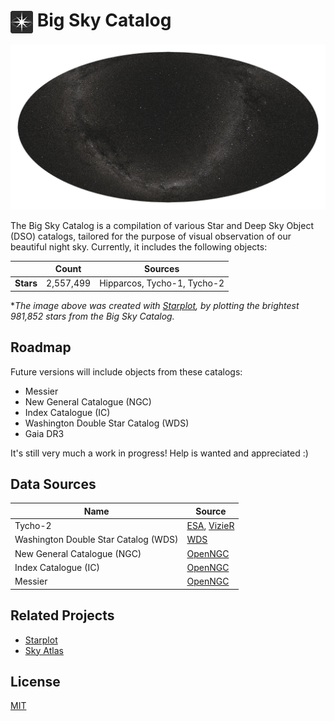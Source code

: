 # <img src="https://raw.githubusercontent.com/steveberardi/bigsky/main/docs/images/logo.svg" width="36" style="vertical-align:middle"> Big Sky Catalog

<img src="docs/images/bigsky-stars.jpg">

The Big Sky Catalog is a compilation of various Star and Deep Sky Object (DSO) catalogs, tailored for the purpose of visual observation of our beautiful night sky. Currently, it includes the following objects:

|   | Count  | Sources |
|---|---|---|
| **Stars** | 2,557,499  | Hipparcos, Tycho-1, Tycho-2 |

\*_The image above was created with [Starplot](https://github.com/steveberardi/starplot), by plotting the brightest 981,852 stars from the Big Sky Catalog._

## Roadmap
Future versions will include objects from these catalogs:

- Messier
- New General Catalogue (NGC)
- Index Catalogue (IC)
- Washington Double Star Catalog (WDS)
- Gaia DR3

It's still very much a work in progress! Help is wanted and appreciated :)

## Data Sources
| Name  | Source  |
|---|---|
| Tycho-2 | [ESA](https://www.cosmos.esa.int/web/hipparcos/tycho-2), [VizieR](https://cdsarc.cds.unistra.fr/viz-bin/cat/I/259#/article)   |
| Washington Double Star Catalog (WDS) | [WDS](http://www.astro.gsu.edu/wds/)  |
| New General Catalogue (NGC) | [OpenNGC](https://github.com/mattiaverga/OpenNGC)  |
| Index Catalogue (IC) | [OpenNGC](https://github.com/mattiaverga/OpenNGC)  |
| Messier | [OpenNGC](https://github.com/mattiaverga/OpenNGC)   |

## Related Projects
- [Starplot](https://github.com/steveberardi/starplot)
- [Sky Atlas](https://skyatlas.app)

## License
[MIT](https://github.com/steveberardi/bigsky/blob/main/LICENSE)
